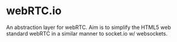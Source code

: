 webRTC.io
=========

An abstraction layer for webRTC. Aim is to simplify the HTML5 web standard webRTC in a similar manner to socket.io w/ websockets.